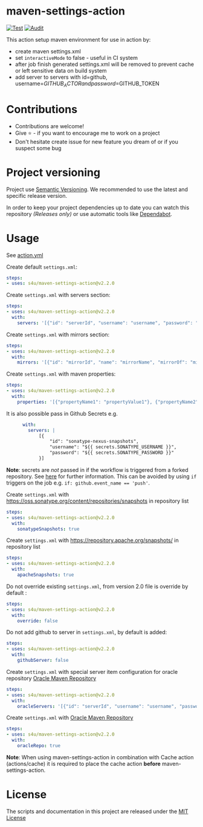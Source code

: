 # maven-settings-action
[![Test](https://github.com/s4u/maven-settings-action/workflows/Test/badge.svg)](https://github.com/s4u/maven-settings-action/actions?query=workflow%3ATest)
[![Audit](https://github.com/s4u/maven-settings-action/workflows/Audit/badge.svg)](https://github.com/s4u/maven-settings-action/actions?query=workflow%3AAudit)


This action setup maven environment for use in action by:
 - create maven settings.xml
 - set ```interactiveMode``` to false - useful in CI system
 - after job finish generated settings.xml will be removed to prevent cache or left sensitive data on build system
 - add server to servers with id=github, username=$GITHUB_ACTOR and password=$GITHUB_TOKEN

# Contributions
- Contributions are welcome!
- Give :star: - if you want to encourage me to work on a project
- Don't hesitate create issue for new feature you dream of or if you suspect some bug

# Project versioning
Project use [Semantic Versioning](https://semver.org/).
We recommended to use the latest and specific release version.

In order to keep your project dependencies up to date you can watch this repository *(Releases only)*
or use automatic tools like [Dependabot](https://dependabot.com/).


 # Usage
See [action.yml](action.yml)

Create default ```settings.xml```:
```yml
steps:
- uses: s4u/maven-settings-action@v2.2.0
```

Create ```settings.xml``` with servers section:
```yml
steps:
- uses: s4u/maven-settings-action@v2.2.0
  with:
    servers: '[{"id": "serverId", "username": "username", "password": "password"}]'
```

Create ```settings.xml``` with mirrors section:
```yml
steps:
- uses: s4u/maven-settings-action@v2.2.0
  with:
    mirrors: '[{"id": "mirrorId", "name": "mirrorName", "mirrorOf": "mirrorOf", "url": "mirrorUrl"}]'
```

Create ```settings.xml``` with maven properties:
```yml
steps:
- uses: s4u/maven-settings-action@v2.2.0
  with:
    properties: '[{"propertyName1": "propertyValue1"}, {"propertyName2": "propertyValue2"}]'
```

It is also possible pass in Github Secrets e.g.

``` yml
      with:
        servers: |
            [{
                "id": "sonatype-nexus-snapshots",
                "username": "${{ secrets.SONATYPE_USERNAME }}",
                "password": "${{ secrets.SONATYPE_PASSWORD }}"
            }]

```

**Note**: secrets are *not* passed in if the workflow is triggered from a forked repository. See [here](https://docs.github.com/en/free-pro-team@latest/actions/reference/encrypted-secrets#using-encrypted-secrets-in-a-workflow) for further information. This can be avoided by using `if` triggers on the job e.g. `if: github.event_name == 'push'`.


Create ```settings.xml``` with https://oss.sonatype.org/content/repositories/snapshots in repository list
```yml
steps:
- uses: s4u/maven-settings-action@v2.2.0
  with:
    sonatypeSnapshots: true
```

Create ```settings.xml``` with https://repository.apache.org/snapshots/ in repository list
```yml
steps:
- uses: s4u/maven-settings-action@v2.2.0
  with:
    apacheSnapshots: true
```

Do not override existing ```settings.xml```, from version 2.0 file is override by default :
```yml
steps:
- uses: s4u/maven-settings-action@v2.2.0
  with:
    override: false
```

Do not add github to server in ```settings.xml```, by default is added:
```yml
steps:
- uses: s4u/maven-settings-action@v2.2.0
  with:
    githubServer: false
```

Create ```settings.xml``` with special server item configuration for oracle repository [Oracle Maven Repository](https://docs.oracle.com/middleware/1213/core/MAVEN/config_maven_repo.htm#MAVEN9015)
```yml
steps:
- uses: s4u/maven-settings-action@v2.2.0
  with:
    oracleServers: '[{"id": "serverId", "username": "username", "password": "password"}]'
```

Create ```settings.xml``` with [Oracle Maven Repository](https://docs.oracle.com/middleware/1213/core/MAVEN/config_maven_repo.htm#MAVEN9017)
```yml
steps:
- uses: s4u/maven-settings-action@v2.2.0
  with:
    oracleRepo: true
```

**Note**: When using maven-settings-action in combination with Cache action (actions/cache) it is required to place the cache action **before** maven-settings-action. 

# License

The scripts and documentation in this project are released under the [MIT License](LICENSE)
